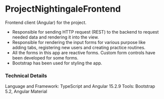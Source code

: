 # ProjectNightingaleFrontend

Frontend client (Angular) for the project.
* Responsible for sending HTTP request (REST) to the backend to request needed data and rendering it into the view.
* Responsible for rendering the input forms for various purpose like adding tabs, registering new users and creating practice   routines. 
* All the forms in this app are reactive forms. Custom form controls have been developed for some forms.
* Bootstrap has been used for styling the app. 

### Technical Details
Language and Framework: TypeScript and Angular 15.2.9
Tools: Bootstrap 5.2, Angular Material